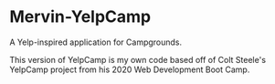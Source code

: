 # Mervin-YelpCamp
A Yelp-inspired application for Campgrounds.

This version of YelpCamp is my own code based off of Colt Steele's YelpCamp project from his 2020 Web Development Boot Camp.
